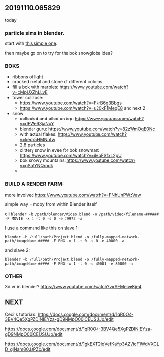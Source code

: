 
## 20191110.065829

today




### particle sims in blender.

start with [this simple one](https://www.youtube.com/watch?v=2bv973aqx-w).

then maybe go on to try for the bok snowglobe idea?


### BOKS

- ribbons of light
- cracked metal and stone of different coloras
- fill a bok with marbles: https://www.youtube.com/watch?v=cMpUXZhLLvE
- tower collapse:
	- https://www.youtube.com/watch?v=FkrB6g3Bbgs
	- https://www.youtube.com/watch?v=u20xF1MeqE8 and next 2
- snow
	- collected and piled on top: https://www.youtube.com/watch?v=dFWe63jaNuY
	- blender guru: https://www.youtube.com/watch?v=82zWmOqE0Nc
	- with actual flakes: https://www.youtube.com/watch?v=kecv5HMNnfw
	- 2.8 particles
	- clittery snow in evee for bok snowman: https://www.youtube.com/watch?v=iMoFSfxL2pU
	- bok snowy mountains: https://www.youtube.com/watch?v=qSafYNQrodk
	-

### BUILD A RENDER FARM:

more involved
https://www.youtube.com/watch?v=FNhUnPWzVaw

simple way = moby from within Blender itself

cli
`blender -b /path/blender/Video.blend -o /path/video/filename-###### -F MOVIE -x 1 -t 0 -s 0 -e 79972 -a`


I use a command like this on slave 1:
```
blender -b /full/path/Project.blend -o /fully-mapped-network-path/imageName-##### -F PNG -x 1 -t 0 -s 0 -e 40000 -a
```
and slave 2:
```
blender -b /full/path/Project.blend -o /fully-mapped-network-path/imageName-##### -F PNG -x 1 -t 0 -s 40001 -e 80000 -a
```


### OTHER

3d vr in blender? https://www.youtube.com/watch?v=SEMeiveKje4



## NEXT

Ceci's tutorials:
https://docs.google.com/document/d/1qR0O4-3BV4Qe5XgPZDINIEYza-gD9NMpO00iCEUSUJo/edit



https://docs.google.com/document/d/1qR0O4-3BV4Qe5XgPZDINIEYza-gD9NMpO00iCEUSUJo/edit

https://docs.google.com/document/d/1gkEXTQlqVefKaYp3AZVicF1WdVXCLD_glNam80JsPZc/edit
